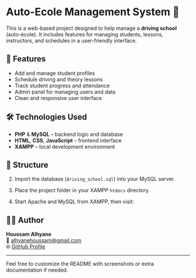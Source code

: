 # Auto-Ecole Management System 🚗

This is a web-based project designed to help manage a **driving school** (auto-école). It includes features for managing students, lessons, instructors, and schedules in a user-friendly interface.

## 🚀 Features

- Add and manage student profiles
- Schedule driving and theory lessons
- Track student progress and attendance
- Admin panel for managing users and data
- Clean and responsive user interface

## 🛠️ Technologies Used

- **PHP** & **MySQL** – backend logic and database
- **HTML**, **CSS**, **JavaScript** – frontend interface
- **XAMPP** – local development environment

## 📂 Structure


2. Import the database (`driving_school.sql`) into your MySQL server.

3. Place the project folder in your XAMPP `htdocs` directory.

4. Start Apache and MySQL from XAMPP, then visit:



## 🧑‍💻 Author

**Houssam Alhyane**  
📧 alhyanehoussam@gmail.com  
🌐 [GitHub Profile](https://github.com/Houssam-skiz)

---

Feel free to customize the README with screenshots or extra documentation if needed.
